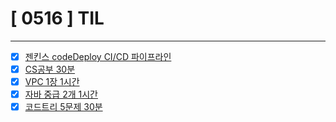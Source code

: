 
# [ 0516 ] TIL

---

- [x] [젠킨스 codeDeploy CI/CD 파이프라인]()
- [x] [CS공부 30분]()
- [x] [VPC 1장 1시간]()
- [x] [자바 중급 2개 1시간]()
- [x] [코드트리 5문제 30분]()